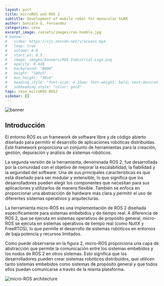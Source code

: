 ```yaml
---
layout: post
title: microROS and ROS 2
subtitle: Development of mobile robot for monocular SLAM
author: Gonzalo G. Fernandez
categories: cese
excerpt_image: /assets/images/ros-humble.jpg
# banner:
#   video: https://vjs.zencdn.net/v/oceans.mp4
#   loop: true
#   volume: 0.8
#   start_at: 8.5
#   image: images/banners/ROS-Industrial-Logo.png
#   opacity: 0.618
#   background: "#000"
#   height: "100vh"
#   min_height: "38vh"
#   heading_style: "font-size: 4.25em; font-weight: bold; text-decoration: underline"
#   subheading_style: "color: gold"
tags: cese microROS ROS2
sidebar: []
---
```


![banner](/assets/images/banners/ROS-Industrial-Logo.png)

## Introducción

El entorno ROS es un framework de software libre y de código abierto diseñado para permitir el desarrollo de aplicaciones robóticas distribuidas. Este framework proporciona un conjunto de herramientas para la creación, gestión, depuración y análisis de sistemas robóticos.

La segunda versión de la herramienta, denominada ROS 2, fue desarrollada por la comunidad con el objetivo de mejorar la escalabilidad, la fiabilidad y la seguridad del software. Una de sus principales caracterı́sticas es que está diseñado para ser modular y extensible, lo que significa que los desarrolladores pueden elegir los componentes que necesitan para sus aplicaciones y utilizarlos de manera flexible. También se enfoca en proporcionar una abstracción de hardware más clara y permitir el uso de diferentes sistemas operativos y arquitecturas.

La herramienta micro-ROS es una implementación de ROS 2 diseñada especı́ficamente para sistemas embebidos y de tiempo real. A diferencia de ROS 2, que se ejecuta en sistemas operativos de propósito general, micro-ROS se ejecuta en sistemas operativos de tiempo real (como NuttX y FreeRTOS), lo que permite el desarrollo de sistemas robóticos en entornos de baja potencia y recursos limitados.

Como puede observarse en la figura 2, micro-ROS proporciona una capa de abstracción que permite la comunicación entre los sistemas embebidos y los nodos de ROS 2 en otros sistemas. Esto significa que los desarrolladores pueden crear sistemas robóticos distribuidos, que utilicen tanto sistemas embebidos como sistemas de propósito general y que todos ellos puedan comunicarse a través de la misma plataforma.

![micro-ROS architecture](/assets/images/micro-ROS_architecture.png)
